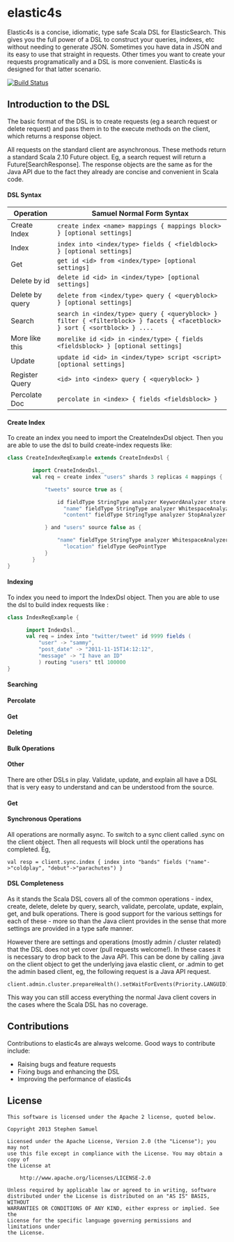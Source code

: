 elastic4s
=========

Elastic4s is a concise, idiomatic, type safe Scala DSL for ElasticSearch. This gives you the full power of a DSL to construct your queries, indexes, etc without needing to generate JSON. Sometimes you have data in JSON and its easy to use that straight in requests. Other times you want to create your requests programatically and a DSL is more convenient. Elastic4s is designed for that latter scenario.



[![Build Status](https://travis-ci.org/sksamuel/elastic4s.png)](https://travis-ci.org/sksamuel/elastic4s)


## Introduction to the DSL

The basic format of the DSL is to create requests (eg a search request or delete request) and pass them in to the execute methods on the client, which returns a response object. 

All requests on the standard client are asynchronous. These methods return a standard Scala 2.10 Future object. Eg, a search request will return a Future[SearchResponse]. The response objects are the same as for the Java API due to the fact they already are concise and convenient in Scala code.

#### DSL Syntax

| Operation | Samuel Normal Form Syntax |
|-----------|----------------|
| Create Index | ```create index <name> mappings { mappings block> } [optional settings]```|
| Index | ```index into <index/type> fields { <fieldblock> } [optional settings]``` |
| Get | ```get id <id> from <index/type> [optional settings]```|
| Delete by id |  ```delete id <id> in <index/type> [optional settings]```
| Delete by query |```delete from <index/type> query { <queryblock> } [optional settings]```
| Search | ```search in <index/type> query { <queryblock> } filter { <filterblock> } facets { <facetblock> } sort { <sortblock> } ....``` |
| More like this | ```morelike id <id> in <index/type> { fields <fieldsblock> } [optional settings]``` |
| Update | ```update id <id> in <index/type> script <script> [optional settings]``` |
| Register Query| ```<id> into <index> query { <queryblock> }``` |
| Percolate Doc | ```percolate in <index> { fields <fieldsblock> }``` |

#### Create Index

To create an index you need to import the CreateIndexDsl object. Then you are able to use the dsl to build create-index requests like:

```scala
class CreateIndexReqExample extends CreateIndexDsl {

        import CreateIndexDsl._
        val req = create index "users" shards 3 replicas 4 mappings {

            "tweets" source true as {

                id fieldType StringType analyzer KeywordAnalyzer store true and
                  "name" fieldType StringType analyzer WhitespaceAnalyzer and
                  "content" fieldType StringType analyzer StopAnalyzer

            } and "users" source false as {

                "name" fieldType StringType analyzer WhitespaceAnalyzer and
                  "location" fieldType GeoPointType
            }
        }
}
```

#### Indexing

To index you need to import the IndexDsl object. Then you are able to use the dsl to build index requests like :

```scala
class IndexReqExample {

      import IndexDsl._
      val req = index into "twitter/tweet" id 9999 fields (
          "user" -> "sammy",
          "post_date" -> "2011-11-15T14:12:12",
          "message" -> "I have an ID"
          ) routing "users" ttl 100000
}
```

#### Searching

#### Percolate

#### Get

#### Deleting

#### Bulk Operations

#### Other

There are other DSLs in play. Validate, update, and explain all have a DSL that is very easy to understand and can be understood from the source.

#### Get

#### Synchronous Operations

All operations are normally async. To switch to a sync client called .sync on the client object. Then all requests will block until the operations has completed. Eg,
```
val resp = client.sync.index { index into "bands" fields ("name"->"coldplay", "debut"->"parachutes") }
```

#### DSL Completeness

As it stands the Scala DSL covers all of the common operations - index, create, delete, delete by query, search, validate, percolate, update, explain, get, and bulk operations. There is good support for the various settings for each of these - more so than the Java client provides in the sense that more settings are provided in a type safe manner. 

However there are settings and operations (mostly admin / cluster related) that the DSL does not yet cover (pull requests welcome!). In these cases it is necessary to drop back to the Java API. This can be done by calling .java on the client object to get the underlying java elastic client, or .admin to get the admin based client, eg, the following request is a Java API request.

```
client.admin.cluster.prepareHealth().setWaitForEvents(Priority.LANGUID).setWaitForGreenStatus().execute().actionGet
```

This way you can still access everything the normal Java client covers in the cases where the Scala DSL has no coverage.

## Contributions
Contributions to elastic4s are always welcome. Good ways to contribute include:

* Raising bugs and feature requests
* Fixing bugs and enhancing the DSL
* Improving the performance of elastic4s

## License
```
This software is licensed under the Apache 2 license, quoted below.

Copyright 2013 Stephen Samuel

Licensed under the Apache License, Version 2.0 (the "License"); you may not
use this file except in compliance with the License. You may obtain a copy of
the License at

    http://www.apache.org/licenses/LICENSE-2.0

Unless required by applicable law or agreed to in writing, software
distributed under the License is distributed on an "AS IS" BASIS, WITHOUT
WARRANTIES OR CONDITIONS OF ANY KIND, either express or implied. See the
License for the specific language governing permissions and limitations under
the License.
```